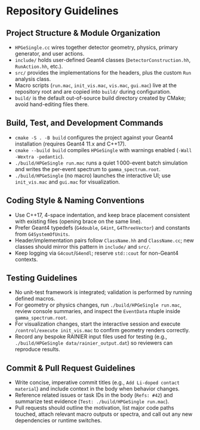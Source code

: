 # Repository Guidelines

## Project Structure & Module Organization
- `HPGeSingle.cc` wires together detector geometry, physics, primary generator, and user actions.
- `include/` holds user-defined Geant4 classes (`DetectorConstruction.hh`, `RunAction.hh`, etc.).
- `src/` provides the implementations for the headers, plus the custom `Run` analysis class.
- Macro scripts (`run.mac`, `init_vis.mac`, `vis.mac`, `gui.mac`) live at the repository root and are copied into `build/` during configuration.
- `build/` is the default out-of-source build directory created by CMake; avoid hand-editing files there.

## Build, Test, and Development Commands
- `cmake -S . -B build` configures the project against your Geant4 installation (requires Geant4 11.x and C++17).
- `cmake --build build` compiles `HPGeSingle` with warnings enabled (`-Wall -Wextra -pedantic`).
- `./build/HPGeSingle run.mac` runs a quiet 1 000-event batch simulation and writes the per-event spectrum to `gamma_spectrum.root`.
- `./build/HPGeSingle` (no macro) launches the interactive UI; use `init_vis.mac` and `gui.mac` for visualization.

## Coding Style & Naming Conventions
- Use C++17, 4-space indentation, and keep brace placement consistent with existing files (opening brace on the same line).
- Prefer Geant4 typedefs (`G4double`, `G4int`, `G4ThreeVector`) and constants from `G4SystemOfUnits`.
- Header/implementation pairs follow `ClassName.hh` and `ClassName.cc`; new classes should mirror this pattern in `include/` and `src/`.
- Keep logging via `G4cout`/`G4endl`; reserve `std::cout` for non-Geant4 contexts.

## Testing Guidelines
- No unit-test framework is integrated; validation is performed by running defined macros.
- For geometry or physics changes, run `./build/HPGeSingle run.mac`, review console summaries, and inspect the `EventData` ntuple inside `gamma_spectrum.root`.
- For visualization changes, start the interactive session and execute `/control/execute init_vis.mac` to confirm geometry renders correctly.
- Record any bespoke RAINIER input files used for testing (e.g., `./build/HPGeSingle data/rainier_output.dat`) so reviewers can reproduce results.

## Commit & Pull Request Guidelines
- Write concise, imperative commit titles (e.g., `Add Li-doped contact material`) and include context in the body when behavior changes.
- Reference related issues or task IDs in the body (`Refs: #42`) and summarize test evidence (`Test: ./build/HPGeSingle run.mac`).
- Pull requests should outline the motivation, list major code paths touched, attach relevant macro outputs or spectra, and call out any new dependencies or runtime switches.
